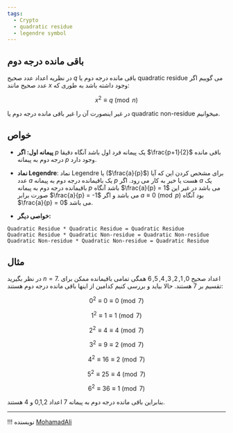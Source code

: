 ```yaml
---
tags:
  - Crypto
  - quadratic residue
  - legendre symbol
---
```


## باقی مانده درجه دوم

در نظریه اعداد عدد صحیح $q$ باقی مانده درجه دوم یا quadratic residue می گوییم اگر عدد صحیح مانند $x$ وجود داشته باشد به طوری که:

$$
x^{2}\equiv q \pmod{n}
$$

در غیر اینصورت آن را غیر باقی مانده درجه دوم یا quadratic non-residue میخوانیم.

## خواص

- **پیمانه اول: اگر** $p$ یک پیمانه فرد اول باشد آنگاه دقیقا $\frac{p+1}{2}$ باقی مانده درجه دوم به پیمانه $p$ وجود دارد.

- **نماد Legendre**:‌ نماد Legendre یا ($\frac{a}{p}$) برای مشخص کردن این که آیا عدد $a$ یک باقیمانده درجه دوم به پیمانه $p$ هست یا خیر به کار می رود. اگر $a$  یک باقیمانده درجه دوم به پیمانه $p$ باشد آنگاه $\frac{a}{p} = ‌1$  می باشد در غیر این صورت برابر $\frac{a}{p} = ‌-1$ می باشد و اگر $a\equiv 0 \pmod{p}$ بود آنگاه $\frac{a}{p} = ‌0$ می باشد.

- **خواصی دیگر:** 

```
Quadratic Residue * Quadratic Residue = Quadratic Residue
Quadratic Residue * Quadratic Non-residue = Quadratic Non-residue
Quadratic Non-residue * Quadratic Non-residue = Quadratic Residue
```

## مثال

در نظر بگیرید $n=7$. اعداد صحیح $0,1,2,3,4,5,6$ همگی تمامی باقیمانده ممکن برای تقسیم بر 7 هستند.
حالا بیاید و بررسی کنیم کدامین از اینها باقی مانده درجه دوم هستند:

$$0^{2} \equiv 0 \equiv 0 \pmod{7}$$ 

$$1^{2} \equiv 1 \equiv 1 \pmod{7}$$ 

$$2^{2} \equiv 4 \equiv 4 \pmod{7}$$ 

$$3^{2} \equiv 9 \equiv 2 \pmod{7}$$ 

$$4^{2} \equiv 16 \equiv 2 \pmod{7}$$ 

$$5^{2} \equiv 25 \equiv 4 \pmod{7}$$ 

$$6^{2} \equiv 36 \equiv 1 \pmod{7}$$ 

بنابراین باقی مانده درجه دوم به پیمانه 7 اعداد 0,1,2 و 4 هستند.

--- 

!!! نویسنده
    [MohamadAli](https://github.com/wh1te-r0s3)